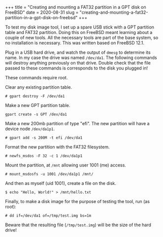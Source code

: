 +++
title = "Creating and mounting a FAT32 partition in a GPT disk on FreeBSD"
date = 2020-08-31
slug = "creating-and-mounting-a-fat32-partition-in-a-gpt-disk-on-freebsd"
+++

To test my disk image tool, I set up a spare USB stick with a GPT partition
table and FAT32 partition. Doing this on FreeBSD meant learning about a couple of
new tools. All the necessary tools are part of the base system, so no installation
is necessary. This was written based on FreeBSD 12.1.

Plug in a USB hard drive, and watch the output of `dmesg` to determine its name.
In my case the drive was named `/dev/da1`. The following commands will destroy anything
previously on that drive. Double check that the file passed to these commands is
corresponds to the disk you plugged in!

These commands require root.

Clear any existing partition table.
```
# gpart destroy -F /dev/da1
```
Make a new GPT partition table.
```
gpart create -s GPT /dev/da1
```

Make a new 200mb partition of type "efi".
The new partition will have a device node `/dev/da1p1`.
```
# gpart add -s 200M -t efi /dev/da1
```

Format the new partition with the FAT32 filesystem.
```
# newfs_msdos -F 32 -c 1 /dev/da1p1
```

Mount the partition, at `/mnt` allowing user 1001 (me) access.
```
# mount_msdosfs -u 1001 /dev/da1p1 /mnt/
```

And then as myself (uid 1001), create a file on the disk.
```
$ echo "Hello, World!" > /mnt/hello.txt
```

Finally, to make a disk image for the purpose of testing the tool, run (as root):
```
# dd if=/dev/da1 of=/tmp/test.img bs=1m
```

Beware that the resulting file (`/tmp/test.img`) will be the size of the hard drive!
